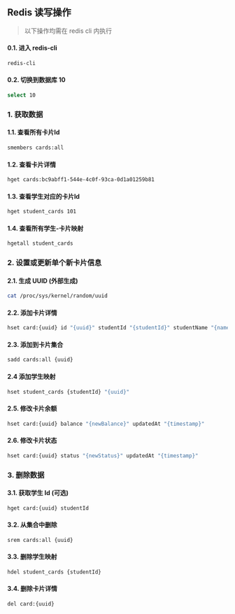 

## Redis 读写操作
> 以下操作均需在 redis cli 内执行

#### 0.1. 进入 redis-cli
```bash
redis-cli 
```

#### 0.2. 切换到数据库 10
```bash 
select 10
```

### 1. 获取数据

#### 1.1. 查看所有卡片Id
```bash 
smembers cards:all
```

#### 1.2. 查看卡片详情
```bash 
hget cards:bc9abff1-544e-4c0f-93ca-0d1a01259b81
```

#### 1.3. 查看学生对应的卡片Id
```bash 
hget student_cards 101
```

#### 1.4. 查看所有学生-卡片映射
```bash 
hgetall student_cards
```

### 2. 设置或更新单个新卡片信息

#### 2.1. 生成 UUID (外部生成)
```bash
cat /proc/sys/kernel/random/uuid
```

#### 2.2. 添加卡片详情
```bash 
hset card:{uuid} id "{uuid}" studentId "{studentId}" studentName "{name}" balance "0.00" status "ACTIVE" createdAt "{timestamp}" updatedAt "{timestamp}"
```

#### 2.3. 添加到卡片集合
```bash 
sadd cards:all {uuid}
```

#### 2.4 添加学生映射
```bash 
hset student_cards {studentId} "{uuid}"
```

#### 2.5. 修改卡片余额
```bash 
hset card:{uuid} balance "{newBalance}" updatedAt "{timestamp}"
```

#### 2.6. 修改卡片状态
```bash 
hset card:{uuid} status "{newStatus}" updatedAt "{timestamp}"
```

### 3. 删除数据

#### 3.1. 获取学生 Id (可选)
```bash 
hget card:{uuid} studentId
```

#### 3.2. 从集合中删除
```bash 
srem cards:all {uuid}
```

#### 3.3. 删除学生映射
```bash
hdel student_cards {studentId}
```

#### 3.4. 删除卡片详情
```bash
del card:{uuid} 
```
